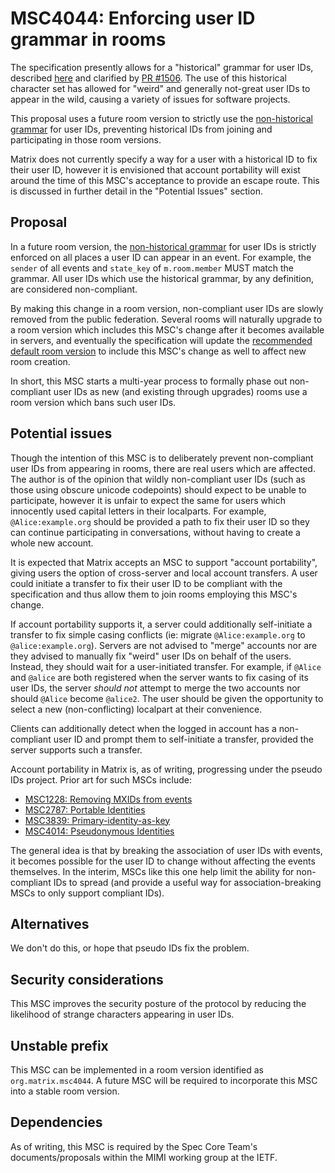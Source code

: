 # MSC4044: Enforcing user ID grammar in rooms

The specification presently allows for a "historical" grammar for user IDs, described
[here](https://spec.matrix.org/v1.7/appendices/#historical-user-ids) and clarified by
[PR #1506](https://github.com/matrix-org/matrix-spec/pull/1506). The use of this historical
character set has allowed for "weird" and generally not-great user IDs to appear in the wild,
causing a variety of issues for software projects.

This proposal uses a future room version to strictly use the
[non-historical grammar](https://spec.matrix.org/v1.7/appendices/#user-identifiers) for user IDs,
preventing historical IDs from joining and participating in those room versions.

Matrix does not currently specify a way for a user with a historical ID to fix their user ID,
however it is envisioned that account portability will exist around the time of this MSC's
acceptance to provide an escape route. This is discussed in further detail in the "Potential Issues"
section.

## Proposal

In a future room version, the [non-historical grammar](https://spec.matrix.org/v1.7/appendices/#user-identifiers)
for user IDs is strictly enforced on all places a user ID can appear in an event. For example, the
`sender` of all events and `state_key` of `m.room.member` MUST match the grammar. All user IDs which
use the historical grammar, by any definition, are considered non-compliant.

By making this change in a room version, non-compliant user IDs are slowly removed from the public
federation. Several rooms will naturally upgrade to a room version which includes this MSC's change
after it becomes available in servers, and eventually the specification will update the
[recommended default room version](https://spec.matrix.org/v1.7/rooms/#complete-list-of-room-versions)
to include this MSC's change as well to affect new room creation.

In short, this MSC starts a multi-year process to formally phase out non-compliant user IDs as new
(and existing through upgrades) rooms use a room version which bans such user IDs.

## Potential issues

Though the intention of this MSC is to deliberately prevent non-compliant user IDs from appearing
in rooms, there are real users which are affected. The author is of the opinion that wildly non-compliant
user IDs (such as those using obscure unicode codepoints) should expect to be unable to participate,
however it is unfair to expect the same for users which innocently used capital letters in their
localparts. For example, `@Alice:example.org` should be provided a path to fix their user ID so they
can continue participating in conversations, without having to create a whole new account.

It is expected that Matrix accepts an MSC to support "account portability", giving users the option
of cross-server and local account transfers. A user could initiate a transfer to fix their user ID
to be compliant with the specification and thus allow them to join rooms employing this MSC's change.

If account portability supports it, a server could additionally self-initiate a transfer to fix
simple casing conflicts (ie: migrate `@Alice:example.org` to `@alice:example.org`). Servers are not
advised to "merge" accounts nor are they advised to manually fix "weird" user IDs on behalf of the
users. Instead, they should wait for a user-initiated transfer. For example, if `@Alice` and `@alice`
are both registered when the server wants to fix casing of its user IDs, the server *should not*
attempt to merge the two accounts nor should `@Alice` become `@alice2`. The user should be given
the opportunity to select a new (non-conflicting) localpart at their convenience.

Clients can additionally detect when the logged in account has a non-compliant user ID and prompt
them to self-initiate a transfer, provided the server supports such a transfer.

Account portability in Matrix is, as of writing, progressing under the pseudo IDs project. Prior
art for such MSCs include:

* [MSC1228: Removing MXIDs from events](https://github.com/matrix-org/matrix-spec-proposals/pull/1228)
* [MSC2787: Portable Identities](https://github.com/matrix-org/matrix-spec-proposals/pull/2787)
* [MSC3839: Primary-identity-as-key](https://github.com/matrix-org/matrix-spec-proposals/pull/3839)
* [MSC4014: Pseudonymous Identities](https://github.com/matrix-org/matrix-spec-proposals/pull/4014)

The general idea is that by breaking the association of user IDs with events, it becomes possible for
the user ID to change without affecting the events themselves. In the interim, MSCs like this one
help limit the ability for non-compliant IDs to spread (and provide a useful way for association-breaking
MSCs to only support compliant IDs).

## Alternatives

We don't do this, or hope that pseudo IDs fix the problem.

## Security considerations

This MSC improves the security posture of the protocol by reducing the likelihood of strange characters
appearing in user IDs.

## Unstable prefix

This MSC can be implemented in a room version identified as `org.matrix.msc4044`. A future MSC will
be required to incorporate this MSC into a stable room version.

## Dependencies

As of writing, this MSC is required by the Spec Core Team's documents/proposals within the MIMI working
group at the IETF.
